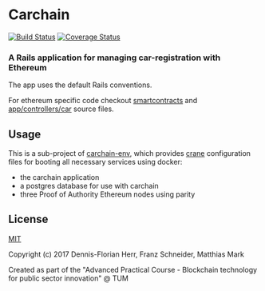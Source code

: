 # Carchain

[![Build Status](https://travis-ci.org/dfherr/carchain.svg?branch=master)](https://travis-ci.org/dfherr/carchain)
[![Coverage Status](https://img.shields.io/coveralls/dfherr/carchain.svg)](https://coveralls.io/github/dfherr/carchain)

### A Rails application for managing car-registration with Ethereum

The app uses the default Rails conventions.

For ethereum specific code checkout [smartcontracts](smartcontracts) and [app/controllers/car](app/controllers) source files.

## Usage

This is a sub-project of [carchain-env](https://github.com/dfherr/carchain-env), which provides
[crane](https://github.com/michaelsauter/crane) configuration files for booting all necessary
services using docker:
* the carchain application
* a postgres database for use with carchain
* three Proof of Authority Ethereum nodes using parity

## License

[MIT](https://github.com/blc-psi/carchain/blob/master/LICENSE)

Copyright (c) 2017 Dennis-Florian Herr, Franz Schneider, Matthias Mark

Created as part of the "Advanced Practical Course - Blockchain technology for public sector innovation" @ TUM
